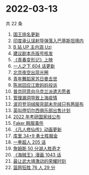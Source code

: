 # 2022-03-13

共 22 条

<!-- BEGIN ZHIHUSEARCH -->
<!-- 最后更新时间 Sun Mar 13 2022 18:12:52 GMT+0800 (China Standard Time) -->
1. [国王排名更新](https://www.zhihu.com/search?q=国王排名)
1. [印度承认误射导弹落入巴基斯坦境内](https://www.zhihu.com/search?q=印度误射导弹)
1. [B 站 UP 主内涵 Uzi](https://www.zhihu.com/search?q=uzi)
1. [建议剧本杀版号核发](https://www.zhihu.com/search?q=剧本杀)
1. [《青春变形记》上映](https://www.zhihu.com/search?q=青春变形记)
1. [一人之下 604 话更新](https://www.zhihu.com/search?q=一人之下)
1. [北京夜空出现光圈](https://www.zhihu.com/search?q=北京夜空光圈)
1. [青年舞蹈家苏日曼去世](https://www.zhihu.com/search?q=苏日曼)
1. [陈岚回应江歌妈妈投诉](https://www.zhihu.com/search?q=江歌妈妈陈岚)
1. [普京同意向乌克兰派遣志愿者](https://www.zhihu.com/search?q=乌克兰志愿者)
1. [管理漏洞导致上海疫情](https://www.zhihu.com/search?q=管理漏洞导致上海疫情)
1. [波司登羽绒服背部未充绒只有两层布](https://www.zhihu.com/search?q=波司登羽绒服)
1. [英叫停切尔西俱乐部出售计划](https://www.zhihu.com/search?q=切尔西俱乐部出售计划)
1. [2022 年考研国家线公布](https://www.zhihu.com/search?q=考研国家线公布)
1. [Faker 韩服事件 ](https://www.zhihu.com/search?q=faker)
1. [《凡人修仙传》动画更新](https://www.zhihu.com/search?q=凡人修仙传)
1. [库里 34+9 勇士胜掘金](https://www.zhihu.com/search?q=勇士)
1. [一拳超人 205 话](https://www.zhihu.com/search?q=一拳超人)
1. [詹姆斯 50 分湖人胜奇才](https://www.zhihu.com/search?q=湖人)
1. [《海贼王》漫画 1043 话](https://www.zhihu.com/search?q=海贼王)
1. [最让武大靖激动的荣耀时刻](https://www.zhihu.com/search?q=武大靖)
1. [篮网狂胜 76 人 29 分](https://www.zhihu.com/search?q=篮网)
<!-- END ZHIHUSEARCH -->
